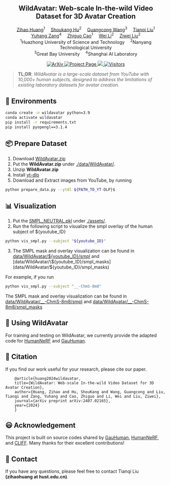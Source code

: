 <h2 align="center" width="100%">
WildAvatar: Web-scale In-the-wild Video Dataset for 3D Avatar Creation
</h2>
<div>
<div align="center">
    <a href='https://inso-13.github.io/' target='_blank'>Zihao Huang</a><sup>1</sup>&emsp;
    <a href='https://skhu101.github.io/' target='_blank'>Shoukang Hu</a><sup>2</sup>&emsp;
    <a href='https://wanggcong.github.io/' target='_blank'>Guangcong Wang</a><sup>3</sup>&emsp;
    <a href='http://tqtqliu.github.io/' target='_blank'>Tianqi Liu</a><sup>1</sup><br>
    <a href='https://yuhangzang.github.io/' target='_blank'>Yuhang Zang</a><sup>4</sup>&emsp;
    <a href='http://faculty.hust.edu.cn/caozhiguo1/en/index.htm/' target='_blank'>Zhiguo Cao</a><sup>1</sup>&emsp;
    <a href='https://weivision.github.io/' target='_blank'>Wei Li</a><sup>2</sup>&emsp;
    <a href='https://liuziwei7.github.io/' target='_blank'>Ziwei Liu</a><sup>2</sup>
</div>
<div>
<div align="center">
    <sup>1</sup>Huazhong University of Science and Technology&emsp;
    <sup>2</sup>Nanyang Technological University<br>
    <sup>3</sup>Great Bay University&emsp;
    <sup>4</sup>Shanghai AI Laboratory
</div>

<p align="center">
  <a href="https://arxiv.org/pdf/2407.02165v2" target='_blank'>
    <img src="http://img.shields.io/badge/cs.CV-arXiv%3A2407.02165-B31B1B.svg" alt="ArXiv">
  </a>
  <a href="https://wildavatar.github.io/" target='_blank'>
    <img src="https://img.shields.io/badge/Project Page-%F0%9F%93%9a-lightblue" alt="Project Page">
  </a>
  <a href="https://youtu.be/T-XafMVKY7E">
    <img src="https://img.shields.io/badge/YouTube-%23FF0000.svg?logo=YouTube&logoColor=white">
  </a>
  <a href="#">
    <img src="https://visitor-badge.laobi.icu/badge?page_id=wildavatar.WildAvatar_Toolbox" alt="Visitors">
  </a>
</p>

>**TL;DR**: <em>WildAvatar is a large-scale dataset from YouTube with 10,000+ human subjects, designed to address the limitations of existing laboratory datasets for avatar creation.</em>

## 🔨 Environments
```bash
conda create -n wildavatar python=3.9
conda activate wildavatar
pip install -r requirements.txt
pip install pyopengl==3.1.4
```

## 📦 Prepare Dataset
1. Download [WildAvatar.zip](https://zenodo.org/record/11526806/files/WildAvatar.zip)
2. Put the **WildAvatar.zip** under [./data/WildAvatar/](./data/WildAvatar/).
3. Unzip **WildAvatar.zip**
4. Install [yt-dlp](https://github.com/yt-dlp/yt-dlp)
1. Download and Extract images from YouTube, by running
```bash
python prepare_data.py --ytdl ${PATH_TO_YT-DLP}$
```

## 📊 Visualization
1. Put the [SMPL_NEUTRAL.pkl](https://smpl.is.tue.mpg.de/) under [./assets/](./assets/).
2. Run the following script to visualize the smpl overlay of the human subject of ${youtube_ID}
```bash
python vis_smpl.py --subject "${youtube_ID}"
```
3. The SMPL mask and overlay visualization can be found in [data/WildAvatar/\${youtube_ID}/smpl](data/WildAvatar/${youtube_ID}/smpl) and [data/WildAvatar/\${youtube_ID}/smpl_masks](data/WildAvatar/${youtube_ID}/smpl_masks)

For example, if you run
```bash
python vis_smpl.py --subject "__-ChmS-8m8"
```
The SMPL mask and overlay visualization can be found in [data/WildAvatar/__-ChmS-8m8/smpl](data/WildAvatar/__-ChmS-8m8/smpl) and [data/WildAvatar/__-ChmS-8m8/smpl_masks](data/WildAvatar/__-ChmS-8m8/smpl_masks)


## 🎯 Using WildAvatar
For training and testing on WildAvatar, we currently provide the adapted code for [HumanNeRF](./lib/humannerf) and [GauHuman](./lib/gauhuman). 

## 📝 Citation
If you find our work useful for your research, please cite our paper.

```
    @article{huang2024wildavatar,
    title={WildAvatar: Web-scale In-the-wild Video Dataset for 3D Avatar Creation},
    author={Huang, Zihao and Hu, ShouKang and Wang, Guangcong and Liu, Tianqi and Zang, Yuhang and Cao, Zhiguo and Li, Wei and Liu, Ziwei},
    journal={arXiv preprint arXiv:2407.02165},
    year={2024}
    }
```

## 😃 Acknowledgement
This project is built on source codes shared by [GauHuman](https://github.com/skhu101/GauHuman), [HumanNeRF](https://github.com/chungyiweng/humannerf), and [CLIFF](https://github.com/haofanwang/CLIFF). Many thanks for their excellent contributions!

## 📧 Contact
If you have any questions, please feel free to contact Tianqi Liu <b>(zihaohuang at hust.edu.cn)</b>.